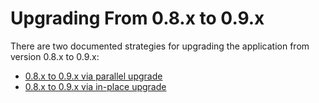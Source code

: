 # Upgrading From 0.8.x to 0.9.x

There are two documented strategies for upgrading the application from version 0.8.x to 0.9.x:

* [0.8.x to 0.9.x via parallel upgrade](parallel.md)
* [0.8.x to 0.9.x via in-place upgrade](in-place.md)
